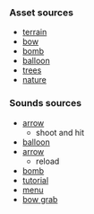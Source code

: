 ### 





### Asset sources

- [terrain](https://www.fab.com/listings/60487a72-3f20-4bb2-aa78-247ed1582656)
- [bow](https://www.fab.com/listings/6a76435c-6595-4399-9568-916262215e09)
- [bomb](https://www.fab.com/listings/8ed20a0b-ddd4-42b7-9976-fba9cfbe678d)
- [balloon](https://www.fab.com/listings/4b8a049d-4832-472b-a1b4-05a12e38922a)
- [trees](https://www.fab.com/listings/98c3beae-abdf-4e53-be8a-5b1854893462)
- [nature](https://www.fab.com/listings/d2c038a0-302b-4197-b22b-b6a1b21a703b)



### Sounds sources
- [arrow](https://freesound.org/people/PoundSoundUK/sounds/717823/)
  - shoot and hit
- [balloon](https://freesound.org/people/JohanDeecke/sounds/369525/)
- [arrow](https://freesound.org/people/arcandio/sounds/347884/)
  - reload
- [bomb](https://freesound.org/people/eardeer/sounds/402007/)
- [tutorial](https://freesound.org/people/Thunderman98/sounds/656180/)
- [menu](https://freesound.org/people/Lost_Dream/sounds/435997/)
- [bow grab](https://freesound.org/people/CJspellsfish/sounds/669472/)

